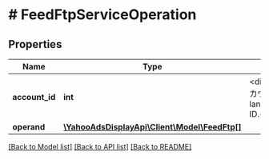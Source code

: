# # FeedFtpServiceOperation

## Properties

Name | Type | Description | Notes
------------ | ------------- | ------------- | -------------
**account_id** | **int** | &lt;div lang&#x3D;\&quot;ja\&quot;&gt;アカウントID&lt;/div&gt; &lt;div lang&#x3D;\&quot;en\&quot;&gt;Account ID.&lt;/div&gt; |
**operand** | [**\YahooAdsDisplayApi\Client\Model\FeedFtp[]**](FeedFtp.md) |  |

[[Back to Model list]](../../README.md#models) [[Back to API list]](../../README.md#endpoints) [[Back to README]](../../README.md)
